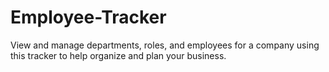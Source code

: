 # Employee-Tracker
View and manage departments, roles, and employees for a company using this tracker to help organize and plan your business. 

